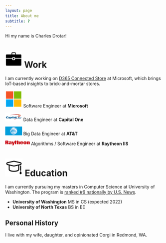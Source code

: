 ```yaml
---
layout: page
title: About me
subtitle: ?
---
```


Hi my name is Charles Drotar! 

![Work](img/work.png) Work
==========================

I am currently working on [D365 Connected Store](https://dynamics.microsoft.com/en-us/ai/connected-store/) at Microsoft, which brings IoT-based insights to brick-and-mortar stores.

![Microsoft](img/microsoft.png) Software Engineer at **Microsoft**

![CapitalOne](img/capitalone.png) Data Engineer at **Capital One** 

![AT&T](img/att.png) Big Data Engineer at **AT&T**

![Raytheon](img/raytheon.png) Algorithms / Software Engineer at **Raytheon IIS**

![School](img/school.png) Education
===================================

I am currently pursuing my masters in Computer Science at University of Washington. The program is [ranked #6 nationally by U.S. News](https://www.usnews.com/best-graduate-schools/top-science-schools/computer-science-rankings).

- **University of Washington** MS in CS (expected 2022)
- **University of North Texas** BS in EE


## Personal History

I live with my wife, daughter, and opinionated Corgi in Redmond, WA.

